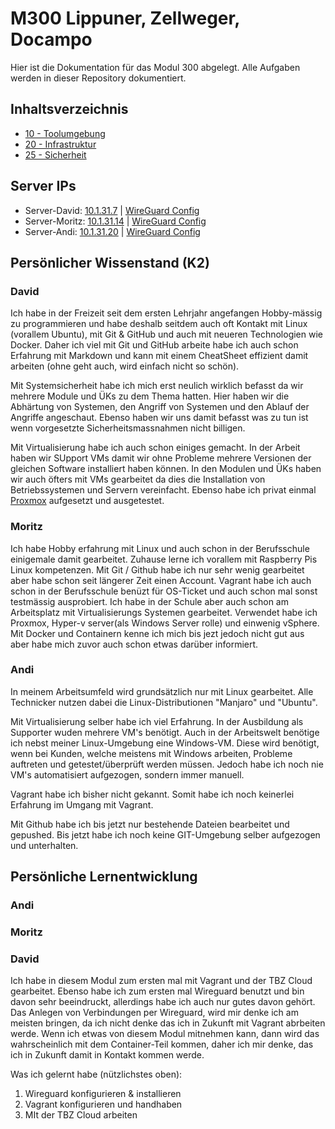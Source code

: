 # M300 Lippuner, Zellweger, Docampo

Hier ist die Dokumentation für das Modul 300 abgelegt. Alle Aufgaben werden in dieser Repository dokumentiert.

## Inhaltsverzeichnis

* [10 - Toolumgebung](https://github.com/SayHeyD/M300-BIST/tree/master/10-Toolumgebung)
* [20 - Infrastruktur](https://github.com/SayHeyD/M300-BIST/tree/master/20-Infrastruktur)
* [25 - Sicherheit](https://github.com/SayHeyD/M300-BIST/tree/master/25-Sicherheit)

## Server IPs

* Server-David: [10.1.31.7](http://10.1.31.7) | [WireGuard Config](https://github.com/SayHeyD/M300-BIST/blob/master/wireguard_david.conf)
* Server-Moritz: [10.1.31.14](http://10.1.31.14) | [WireGuard Config](https://github.com/SayHeyD/M300-BIST/blob/master/wireguard_moritz.conf)
* Server-Andi: [10.1.31.20](http://10.1.31.20) | [WireGuard Config](https://github.com/SayHeyD/M300-BIST/blob/master/wireguard_andi.conf)

## Persönlicher Wissenstand (K2)

### David 

Ich habe in der Freizeit seit dem ersten Lehrjahr angefangen Hobby-mässig zu programmieren und habe deshalb seitdem auch oft Kontakt mit Linux (vorallem Ubuntu), mit Git & GitHub und auch mit neueren Technologien wie Docker. Daher ich viel mit Git und GitHub arbeite habe ich auch schon Erfahrung mit Markdown und kann mit einem CheatSheet effizient damit arbeiten (ohne geht auch, wird einfach nicht so schön).

Mit Systemsicherheit habe ich mich erst neulich wirklich befasst da wir mehrere Module und ÜKs zu dem Thema hatten. Hier haben wir die Abhärtung von Systemen, den Angriff von Systemen und den Ablauf der Angriffe angeschaut. Ebenso haben wir uns damit befasst was zu tun ist wenn vorgesetzte Sicherheitsmassnahmen nicht billigen.

Mit Virtualisierung habe ich auch schon einiges gemacht. In der Arbeit haben wir SUpport VMs damit wir ohne Probleme mehrere Versionen der gleichen Software installiert haben können. In den Modulen und ÜKs haben wir auch öfters mit VMs gearbeitet da dies die Installation von Betriebssystemen und Servern vereinfacht. Ebenso habe ich privat einmal [Proxmox](https://www.proxmox.com/de/) aufgesetzt und ausgetestet.

### Moritz

Ich habe Hobby erfahrung mit Linux und auch schon in der Berufsschule einigemale damit gearbeitet. Zuhause lerne ich vorallem mit Raspberry Pis Linux kompetenzen. Mit Git / Github habe ich nur sehr wenig gearbeitet aber habe schon seit längerer Zeit einen Account. 
Vagrant habe ich auch schon in der Berufsschule benüzt für OS-Ticket und auch schon mal sonst testmässig ausprobiert.
Ich habe in der Schule aber auch schon am Arbeitsplatz mit Virtualisierungs Systemen gearbeitet. Verwendet habe ich Proxmox, Hyper-v server(als Windows Server rolle) und einwenig vSphere.
Mit Docker und Containern kenne ich mich bis jezt jedoch nicht gut aus aber habe mich zuvor auch schon etwas darüber informiert.

### Andi

In meinem Arbeitsumfeld wird grundsätzlich nur mit Linux gearbeitet. Alle Technicker nutzen dabei die Linux-Distributionen "Manjaro" und "Ubuntu".

Mit Virtualisierung selber habe ich viel Erfahrung. In der Ausbildung als Supporter wuden mehrere VM's benötigt. Auch in der Arbeitswelt benötige ich nebst meiner Linux-Umgebung eine Windows-VM. Diese wird benötigt, wenn bei Kunden, welche meistens mit Windows arbeiten, Probleme auftreten und getestet/überprüft werden müssen. Jedoch habe ich noch nie VM's automatisiert aufgezogen, sondern immer manuell.

Vagrant habe ich bisher nicht gekannt. Somit habe ich noch keinerlei Erfahrung im Umgang mit Vagrant.

Mit Github habe ich bis jetzt nur bestehende Dateien bearbeitet und gepushed. Bis jetzt habe ich noch keine GIT-Umgebung selber aufgezogen und unterhalten.

## Persönliche Lernentwicklung

### Andi

### Moritz

### David

Ich habe in diesem Modul zum ersten mal mit Vagrant und der TBZ Cloud gearbeitet. Ebenso habe ich zum ersten mal Wireguard benutzt und bin davon sehr beeindruckt, allerdings habe ich auch nur gutes davon gehört. Das Anlegen von Verbindungen per Wireguard, wird mir denke ich am meisten bringen, da ich nicht denke das ich in Zukunft mit Vagrant abrbeiten werde. Wenn ich etwas von diesem Modul mitnehmen kann, dann wird das wahrscheinlich mit dem Container-Teil kommen, daher ich mir denke, das ich in Zukunft damit in Kontakt kommen werde.

Was ich gelernt habe (nützlichstes oben):

1. Wireguard konfigurieren & installieren
2. Vagrant konfigurieren und handhaben
3. MIt der TBZ Cloud arbeiten